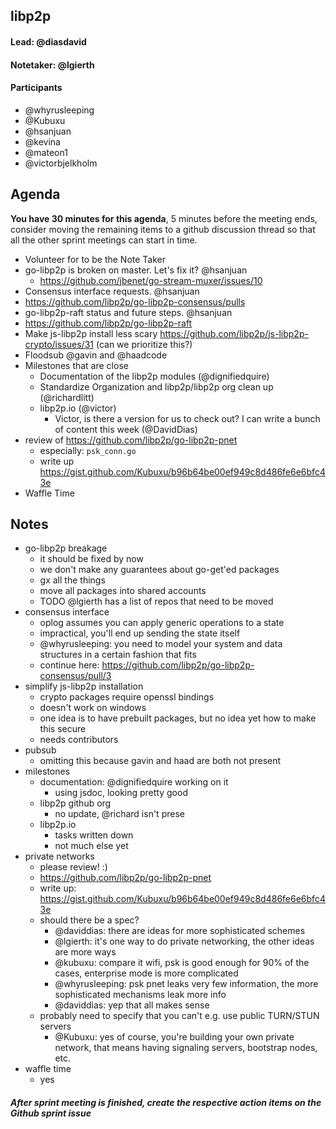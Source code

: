 ## libp2p

#### Lead: @diasdavid
#### Notetaker: @lgierth

#### Participants

- @whyrusleeping
- @Kubuxu
- @hsanjuan
- @kevina
- @mateon1
- @victorbjelkholm

## Agenda


**You have 30 minutes for this agenda**, 5 minutes before the meeting ends, consider moving the remaining items to a github discussion thread so that all the other sprint meetings can start in time.

- Volunteer for to be the Note Taker
- go-libp2p is broken on master. Let's fix it? @hsanjuan
  - https://github.com/jbenet/go-stream-muxer/issues/10
- Consensus interface requests. @hsanjuan
- https://github.com/libp2p/go-libp2p-consensus/pulls
- go-libp2p-raft status and future steps. @hsanjuan
- https://github.com/libp2p/go-libp2p-raft
- Make js-libp2p install less scary https://github.com/libp2p/js-libp2p-crypto/issues/31 (can we prioritize this?)
- Floodsub @gavin and @haadcode
- Milestones that are close
  - Documentation of the libp2p modules (@dignifiedquire)
  - Standardize Organization and libp2p/libp2p org clean up (@richardlitt)
  - libp2p.io (@victor)
    - Victor, is there a version for us to check out? I can write a bunch of content this week (@DavidDias)
- review of https://github.com/libp2p/go-libp2p-pnet
    - especially: `psk_conn.go`
    - write up  https://gist.github.com/Kubuxu/b96b64be00ef949c8d486fe6e6bfc43e
- Waffle Time


## Notes

- go-libp2p breakage
    - it should be fixed by now
    - we don't make any guarantees about go-get'ed packages
    - gx all the things
    - move all packages into shared accounts
    - TODO @lgierth has a list of repos that need to be moved
- consensus interface
    - oplog assumes you can apply generic operations to a state
    - impractical, you'll end up sending the state itself
    - @whyrusleeping: you need to model your system and data structures in a certain fashion that fits
    - continue here: https://github.com/libp2p/go-libp2p-consensus/pull/3
- simplify js-libp2p installation
    - crypto packages require openssl bindings
    - doesn't work on windows
    - one idea is to have prebuilt packages, but no idea yet how to make this secure
    - needs contributors
- pubsub
    - omitting this because gavin and haad are both not present
- milestones
    - documentation: @dignifiedquire working on it
        - using jsdoc, looking pretty good
    - libp2p github org
        - no update, @richard isn't prese
    - libp2p.io
        - tasks written down
        - not much else yet
- private networks
    - please review! :)
    - https://github.com/libp2p/go-libp2p-pnet
    - write up: https://gist.github.com/Kubuxu/b96b64be00ef949c8d486fe6e6bfc43e
    - should there be a spec?
        - @daviddias: there are ideas for more sophisticated schemes
        - @lgierth: it's one way to do private networking, the other ideas are more ways
        - @kubuxu: compare it wifi, psk is good enough for 90% of the cases, enterprise mode is more complicated
        - @whyrusleeping: psk pnet leaks very few information, the more sophisticated mechanisms leak more info
        - @daviddias: yep that all makes sense
    - probably need to specify that you can't e.g. use public TURN/STUN servers
        - @Kubuxu: yes of course, you're building your own private network, that means having signaling servers, bootstrap nodes, etc.
- waffle time
    - yes

##### After sprint meeting is finished, create the respective action items on the Github sprint issue
